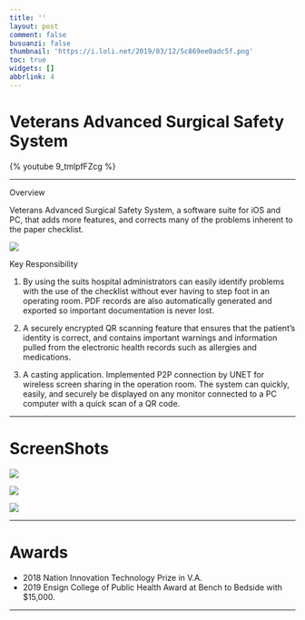 ```yaml
---
title: ''
layout: post
comment: false
busuanzi: false
thumbnail: 'https://i.loli.net/2019/03/12/5c869ee0adc5f.png'
toc: true
widgets: []
abbrlink: 4
---
```

#  Veterans Advanced Surgical Safety System


{% youtube 9_tmlpfFZcg %}

---

<div class="tile is-ancestor">
  <div class="tile is-6 is-parent">
    <div class="tile is-child box">
      <p class="title">Overview</p>
      <p> Veterans Advanced Surgical Safety System, a software suite for iOS and PC, that adds more features, and corrects many of the problems inherent to the paper checklist. </p>

     
![](https://i.loli.net/2019/03/12/5c869ee0adc5f.png)

</div>
  </div>
  <div class="tile is-parent">
    <div class="tile is-child box">
      <p class="title">Key Responsibility</p>

1. By using the suits hospital administrators can easily identify problems with the use of the checklist without ever having to step foot in an operating room. PDF records are also automatically generated and exported so important documentation is never lost. 

2. A securely encrypted QR scanning feature that ensures that the patient’s identity is correct, and contains important warnings and information pulled from the electronic health records such as allergies and medications. 

3. A casting application. Implemented  P2P connection by UNET for wireless screen sharing in the operation room. The system can quickly, easily, and securely be displayed on any monitor connected to a PC computer with a quick scan of a QR code.

    </div>
  </div>
</div>

---


# ScreenShots

![](https://i.loli.net/2019/03/14/5c8a34ddbc962.png)

![](https://i.loli.net/2019/03/14/5c8a34d98725e.png)

![](https://i.loli.net/2019/03/14/5c8a34d753ceb.png)

---
# Awards

- 2018 Nation Innovation Technology Prize in V.A.
- 2019 Ensign College of Public Health Award at Bench to Bedside with $15,000.

---
